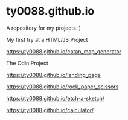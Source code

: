 # ty0088.github.io

A repository for my projects :)

My first try at a HTML/JS Project

https://ty0088.github.io/catan_map_generator



The Odin Project

https://ty0088.github.io/landing_page

https://ty0088.github.io/rock_paper_scissors

https://ty0088.github.io/etch-a-sketch/

https://ty0088.github.io/calculator/

